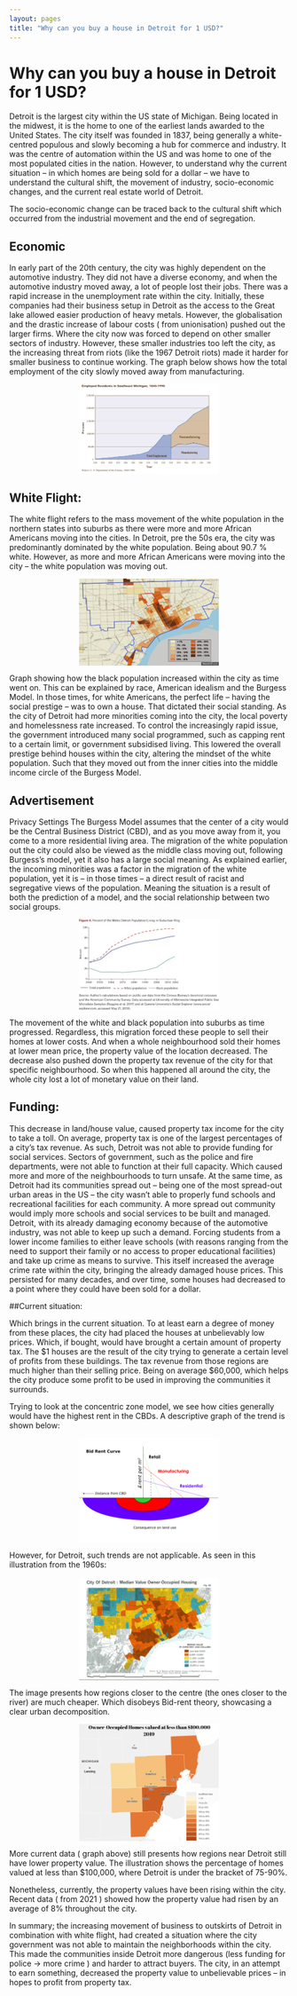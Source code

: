 ```yaml
---
layout: pages
title: "Why can you buy a house in Detroit for 1 USD?"
---
```


# Why can you buy a house in Detroit for 1 USD?

Detroit is the largest city within the US state of Michigan. Being located in the midwest, it is the home to one of the earliest lands awarded to the United States. The city itself was founded in 1837, being generally a white-centred populous and slowly becoming a hub for commerce and industry. It was the centre of automation within the US and was home to one of the most populated cities in the nation. However, to understand why the current situation – in which homes are being sold for a dollar – we have to understand the cultural shift, the movement of industry, socio-economic changes, and the current real estate world of Detroit.

The socio-economic change can be traced back to the cultural shift which occurred from the industrial movement and the end of segregation.

## Economic

In early part of the 20th century, the city was highly dependent on the automotive industry. They did not have a diverse economy, and when the automotive industry moved away, a lot of people lost their jobs. There was a rapid increase in the unemployment rate within the city. Initially, these companies had their business setup in Detroit as the access to the Great lake allowed easier production of heavy metals. However, the globalisation and the drastic increase of labour costs ( from unionisation) pushed out the larger firms. Where the city now was forced to depend on other smaller sectors of industry. However, these smaller industries too left the city, as the increasing threat from riots (like the 1967 Detroit riots) made it harder for smaller business to continue working. The graph below shows how the total employment of the city slowly moved away from manufacturing.

<img src="conversations/convo_1/image_2.png" align="center" style="display: block;margin-left: auto;margin-right: auto; width: 50%;">

## White Flight:


The white flight refers to the mass movement of the white population in the northern states into suburbs as there were more and more African Americans moving into the cities. In Detroit, pre the 50s era, the city was predominantly dominated by the white population. Being about 90.7 % white. However, as more and more African Americans were moving into the city – the white population was moving out.

<img src="conversations/convo_1/image_3.gif" align="center" style="display: block;margin-left: auto;margin-right: auto; width: 50%;">

Graph showing how the black population increased within the city as time went on.
This can be explained by race, American idealism and the Burgess Model. In those times, for white Americans, the perfect life – having the social prestige –  was to own a house. That dictated their social standing. As the city of Detroit had more minorities coming into the city, the local poverty and homelessness rate increased. To control the increasingly rapid issue, the government introduced many social programmed, such as capping rent to a certain limit, or government subsidised living. This lowered the overall prestige behind houses within the city, altering the mindset of the white population. Such that they moved out from the inner cities into the middle income circle of the Burgess Model. 

## Advertisement

Privacy Settings
The Burgess Model assumes that the center of a city would be the Central Business District (CBD), and as you move away from it, you come to a more residential living area. The migration of the white population out the city could also be viewed as the middle class moving out, following Burgess’s model, yet it also has a large social meaning. As explained earlier, the incoming minorities was a factor in the migration of the white population, yet it is – in those times – a direct result of racist and segregative views of the population. Meaning the situation is a result of both the prediction of a model, and the social relationship between two social groups.

<img src="conversations/convo_1/image_4.jpg" align="center" style="display: block;margin-left: auto;margin-right: auto; width: 50%;">

The movement of the white and black population into suburbs as time progressed.
Regardless, this migration forced these people to sell their homes at lower costs. And when a whole neighbourhood sold their homes at lower mean price, the property value of the location decreased. The decrease also pushed down the property tax revenue of the city for that specific neighbourhood. So when this happened all around the city, the whole city lost a lot of monetary value on their land.

## Funding:

This decrease in land/house value, caused property tax income for the city to take a toll. On average, property tax is one of the largest percentages of a city’s tax revenue. As such, Detroit was not able to provide funding for social services. Sectors of government, such as the police and fire departments, were not able to function at their full capacity. Which caused more and more of the neighbourhoods to turn unsafe. At the same time, as Detroit had its communities spread out – being one of the most spread-out urban areas in the US – the city wasn’t able to properly fund schools and recreational facilities for each community. A more spread out community would imply more schools and social services to be built and managed. Detroit, with its already damaging economy because of the automotive industry, was not able to keep up such a demand. Forcing students from a lower income families to either leave schools (with reasons ranging from the need to support their family or no access to proper educational facilities) and take up crime as means to survive. This itself increased the average crime rate within the city, bringing the already damaged house prices. This persisted for many decades, and over time, some houses had decreased to a point where they could have been sold for a dollar.

##Current situation:

Which brings in the current situation. To at least earn a degree of money from these places, the city had placed the houses at unbelievably low prices. Which, if bought, would have brought a certain amount of property tax. The $1 houses are the result of the city trying to generate a certain level of profits from these buildings. The tax revenue from those regions are much higher than their selling price. Being on average $60,000, which helps the city produce some profit to be used in improving the communities it surrounds.

Trying to look at the concentric zone model, we see how cities generally would have the highest rent in the CBDs. A descriptive graph of the trend is shown below:

<img src="conversations/convo_1/image_5.png" align="center" style="display: block;margin-left: auto;margin-right: auto; width: 50%;">

However, for Detroit, such trends are not applicable. As seen in this illustration from the 1960s:

<img src="conversations/convo_1/image_6.png" align="center" style="display: block;margin-left: auto;margin-right: auto; width: 50%;">

The image presents how regions closer to the centre (the ones closer to the river) are much cheaper. Which disobeys Bid-rent theory, showcasing a clear urban decomposition.

<img src="conversations/convo_1/image_7.png" align="center" style="display: block;margin-left: auto;margin-right: auto; width: 50%;">

More current data ( graph above) still presents how regions near Detroit still have lower property value.  The illustration shows the percentage of homes valued at less than $100,000, where Detroit is under the bracket of 75-90%.

Nonetheless, currently, the property values have been rising within the city. Recent data ( from 2021 ) showed how the property value had risen by an average of 8% throughout the city.

In summary; the increasing movement of business to outskirts of Detroit in combination with white flight, had created a situation where the city government was not able to maintain the neighborhoods within the city. This made the communities inside Detroit more dangerous (less funding for police -> more crime ) and harder to attract buyers. The city, in an attempt to earn something, decreased the property value to unbelievable prices – in hopes to profit from property tax.



